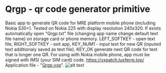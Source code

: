 # Qrgp - qr code generator primitive
Basic app to generate QR code for MRE platform mobile phone (including Nokia S30+). Tested on Nokia 225 with display resolution 240x320. If exists automatically open "Qrgp.txt" file (changing app name change default text file name) on storage card or phone memory. LEFT_SOFTKEY - open text file, RIGHT_SOFTKEY - exit app, KEY_NUM1 - input text for new QR (inputed text additionaly saved as text file). KEY_OK generate next QR code for text that is longer one QR.
For using with Nokia mobile phone, app must be signed with IMSI (your SIM card) code.
https://vxpatch.luxferre.top/
Application file - "[Qrgp.vxp](https://github.com/RDZDX/qrgp/blob/main/Qrgp.vxp?raw=true)".
![alt text](https://rdzdx.github.io/qrgp/picture.jpg)

